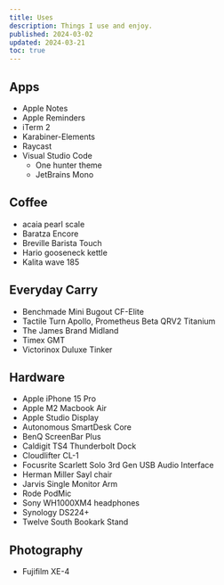 ```yaml
---
title: Uses
description: Things I use and enjoy.
published: 2024-03-02
updated: 2024-03-21
toc: true
---
```


## Apps

- Apple Notes
- Apple Reminders
- iTerm 2
- Karabiner-Elements
- Raycast
- Visual Studio Code
  - One hunter theme
  - JetBrains Mono

## Coffee

- acaia pearl scale
- Baratza Encore
- Breville Barista Touch
- Hario gooseneck kettle
- Kalita wave 185

## Everyday Carry

- Benchmade Mini Bugout CF-Elite
- Tactile Turn Apollo, Prometheus Beta QRV2 Titanium
- The James Brand Midland
- Timex GMT
- Victorinox Duluxe Tinker

## Hardware

- Apple iPhone 15 Pro
- Apple M2 Macbook Air
- Apple Studio Display
- Autonomous SmartDesk Core
- BenQ ScreenBar Plus
- Caldigit TS4 Thunderbolt Dock
- Cloudlifter CL-1
- Focusrite Scarlett Solo 3rd Gen USB Audio Interface
- Herman Miller Sayl chair
- Jarvis Single Monitor Arm
- Rode PodMic
- Sony WH1000XM4 headphones
- Synology DS224+
- Twelve South Bookark Stand

## Photography

- Fujifilm XE-4
